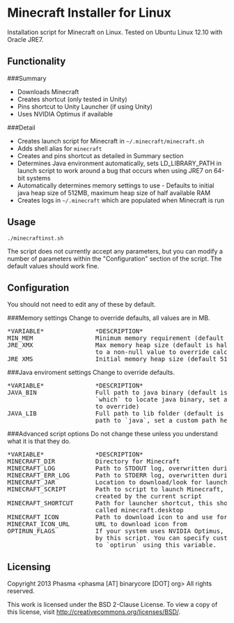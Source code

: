 Minecraft Installer for Linux
=============================

Installation script for Minecraft on Linux. Tested on Ubuntu Linux 12.10 with
Oracle JRE7.

Functionality
-------------

###Summary
* Downloads Minecraft
* Creates shortcut (only tested in Unity)
* Pins shortcut to Unity Launcher (if using Unity)
* Uses NVIDIA Optimus if available

###Detail
* Creates launch script for Minecraft in `~/.minecraft/minecraft.sh`
* Adds shell alias for `minecraft`
* Creates and pins shortcut as detailed in Summary section
* Determines Java environment automatically, sets LD_LIBRARY_PATH in launch
  script to work around a bug that occurs when using JRE7 on 64-bit systems
* Automatically determines memory settings to use - Defaults to initial java
  heap size of 512MB, maximum heap size of half available RAM
* Creates logs in `~/.minecraft` which are populated when Minecraft is run

Usage
-----

`./minecraftinst.sh`

The script does not currently accept any parameters, but you can modify a number
of parameters within the "Configuration" section of the script. The default
values should work fine.

Configuration
-------------

You should not need to edit any of these by default.

###Memory settings
Change to override defaults, all values are in MB.

<pre>
*VARIABLE*				*DESCRIPTION*
MIN_MEM					Minimum memory requirement (default 2048 as per docs)
JRE_XMX					Max memory heap size (default is half of total RAM, set
						to a non-null value to override calculation)
JRE_XMS					Initial memory heap size (default 512)
</pre>

###Java enviroment settings
Change to override defaults.

<pre>
*VARIABLE*				*DESCRIPTION*
JAVA_BIN				Full path to java binary (default is worked out using
 						`which` to locate java binary, set a custom path here
 						to override)
JAVA_LIB				Full path to lib folder (default is worked out from the
 						path to `java`, set a custom path here to override)
</pre>

###Advanced script options
Do not change these unless you understand what it is that they do.

<pre>
*VARIABLE*				*DESCRIPTION*
MINECRAFT_DIR			Directory for Minecraft
MINECRAFT_LOG			Path to STDOUT log, overwritten during each execution
MINECRAFT_ERR_LOG		Path to STDERR log, overwritten during each execution
MINECRAFT_JAR			Location to download/look for launcher
MINECRAFT_SCRIPT		Path to script to launch Minecraft, launch script is
 						created by the current script
MINECRAFT_SHORTCUT		Path for launcher shortcut, this should always be
 						called minecraft.desktop
MINECRAFT_ICON			Path to download icon to and use for shortcut
MINECRAT_ICON_URL		URL to download icon from
OPTIRUN_FLAGS			If your system uses NVIDIA Optimus, it will by used
 						by this script. You can specify custom flags to pass
 						to `optirun` using this variable.
</pre>

Licensing
---------

Copyright 2013 Phasma <phasma [AT] binarycore [DOT] org>
All rights reserved.

This work is licensed under the BSD 2-Clause License. To view a copy of this
license, visit http://creativecommons.org/licenses/BSD/.
